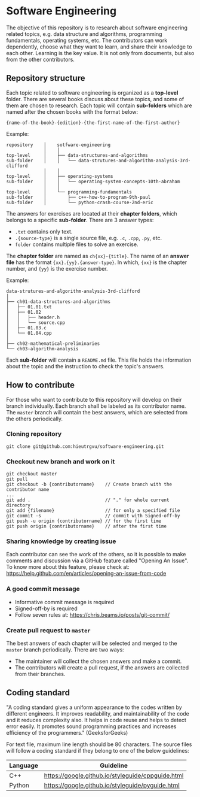 # Software Engineering
The objective of this repository is to research about software engineering
related topics, e.g. data structure and algorithms, programming fundamentals,
operating systems, etc. The contributors can work dependently, choose what they
want to learn, and share their knowledge to each other. Learning is the key
value. It is not only from documents, but also from the other contributors.

## Repository structure
Each topic related to software engineering is organized as a **top-level**
folder. There are several books discuss about these topics, and some of them
are chosen to research. Each topic will contain **sub-folders** which are named
after the chosen books with the format below:
```
{name-of-the-book}-{edition}-{the-first-name-of-the-first-author}
```

Example:
```
repository    │    sotfware-engineering
              │    │
top-level     │    ├── data-structures-and-algorithms
sub-folder    │    │   └── data-strutures-and-algorithm-analysis-3rd-clifford
              │    │
top-level     │    ├── operating-systems
sub-folder    │    │   └── operating-system-concepts-10th-abraham
              │    │
top-level     │    └── programming-fundamentals
sub-folder    │        ├── c++-how-to-program-9th-paul
sub-folder    │        └── python-crash-course-2nd-eric
```

The answers for exercises are located at their **chapter folders**, which
belongs to a specific **sub-folder**. There are 3 answer types:
+ `.txt` contains only text.
+ `.{source-type}` is a single source file, e.g. `.c`, `.cpp`, `.py`, etc.
+ `folder` contains multiple files to solve an exercise.

The **chapter folder** are named as `ch{xx}-{title}`. The name of an **answer
file** has the format `{xx}.{yy}.{answer-type}`.  In which, `{xx}` is the
chapter number, and `{yy}` is the exercise number.

Example:
```
data-strutures-and-algorithm-analysis-3rd-clifford
│
├── ch01-data-structures-and-algorithms
│   ├── 01.01.txt
│   ├── 01.02
│   │   ├── header.h
│   │   └── source.cpp
│   ├── 01.03.c
│   └── 01.04.cpp
│
├── ch02-mathematical-preliminaries
└── ch03-algorithm-analysis
```

Each **sub-folder** will contain a `README.md` file. This file holds the
information about the topic and the instruction to check the topic's answers.

## How to contribute
For those who want to contribute to this repository will develop on their
branch individually. Each branch shall be labeled as its contributor name. The
`master` branch will contain the best answers, which are selected from the
others periodically.

### Cloning repository
```
git clone git@github.com:hieutrgvu/software-engineering.git
```

### Checkout new branch and work on it
```
git checkout master
git pull
git checkout -b {contributorname}    // Create branch with the contributor name
...
git add .                            // "." for whole current directory
git add {filename}                   // for only a specified file
git commit -s                        // commit with Signed-off-by
git push -u origin {contributorname} // for the first time
git push origin {contributorname}    // after the first time
```

### Sharing knowledge by creating issue
Each contributor can see the work of the others, so it is possible to make
comments and discussion via a GitHub feature called "Opening An Issue". To know
more about this feature, please check at:
<https://help.github.com/en/articles/opening-an-issue-from-code>

### A good commit message
+ Informative commit message is required
+ Signed-off-by is required
+ Follow seven rules at: <https://chris.beams.io/posts/git-commit/>

### Create pull request to `master`
The best answers of each chapter will be selected and merged to the `master`
branch periodically. There are two ways:
+ The maintainer will collect the chosen answers and make a commit.
+ The contributors will create a pull request, if the answers are collected
from their branches.

## Coding standard
"A coding standard gives a uniform appearance to the codes written by different
engineers. It improves readability, and maintainability of the code and it
reduces complexity also. It helps in code reuse and helps to detect error
easily. It promotes sound programming practices and increases efficiency of the
programmers." (GeeksforGeeks)

For text file, maximum line length should be 80 characters. The source files
will follow a coding standard if they belong to one of the below guidelines:

| Language | Guideline |
| --- | --- |
| C++ | <https://google.github.io/styleguide/cppguide.html> |
| Python | <https://google.github.io/styleguide/pyguide.html> |
